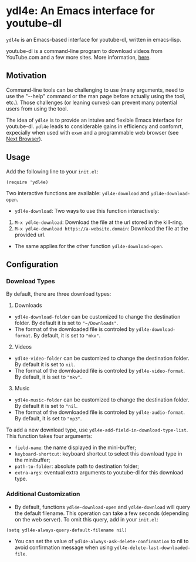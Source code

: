 # ydl4e: An Emacs interface for youtube-dl

`ydl4e` is an Emacs-based interface for youtube-dl, written in
emacs-lisp.

youtube-dl is a command-line program to download videos from
YouTube.com and a few more sites. More information,
[here](https://github.com/ytdl-org/youtube-dl/blob/master/README.md#readme).

## Motivation

Command-line tools can be challenging to use (many arguments, need to
use the "--help" command or the man page before actually using the
tool, etc.). Those challenges (or leaning curves) can prevent many
potential users from using the tool.

The idea of `ydl4e` is to provide an intuive and flexible Emacs
interface for youtube-dl. `ydl4e` leads to considerable gains in
efficiency and confomrt, expecially when used with `exwm` and a
programmable web browser (see [Next
Browser](https://next.atlas.engineer)).

## Usage

Add the following line to your `init.el`:
```elisp
(require 'ydl4e)
```

Two interactive functions are available: `ydl4e-download` and `ydl4e-download-open`.

- `ydl4e-download`: Two ways to use this function interactively:
1. `M-x ydl4e-download`: Download the file at the url stored in the kill-ring.
2. `M-x ydl4e-download https://a-website.domain`: Download the file at the provided url.

- The same applies for the other function `ydl4e-download-open`.


## Configuration

### Download Types

By default, there are three download types:
1. Downloads
- `ydl4e-download-folder` can be customized to change the destination folder. By default it is set to `"~/Downloads"`.
- The format of the downloaded file is controled by `ydl4e-download-format`. By default, it is set to `"mkv"`.

2. Videos
- `ydl4e-video-folder` can be customized to change the destination folder. By default it is set to `nil`.
- The format of the downloaded file is controled by `ydl4e-video-format`. By default, it is set to `"mkv"`.

3. Music
- `ydl4e-music-folder` can be customized to change the destination folder. By default it is set to `"nil`.
- The format of the downloaded file is controled by `ydl4e-audio-format`. By default, it is set to `"mp3"`.

To add a new download type, use `ydl4e-add-field-in-download-type-list`. This function takes four arguments: 
- `field-name`: the name displayed in the mini-buffer;
- `keyboard-shortcut`: keyboard shortcut to select this download type in the minibuffer;
- `path-to-folder`: absolute path to destination folder;
- `extra-args`: eventual extra arguments to youtube-dl for this download type.

### Additional Customization

- By default, functions `ydl4e-download-open` and `ydl4e-download` will query the default filename. This operation can take a few seconds (depending on the web server). To omit this query, add in your `init.el`:
```elisp
(setq ydl4e-always-query-default-filename nil)
```

- You can set the value of `ydl4e-always-ask-delete-confirmation` to nil to avoid confirmation message when using `ydl4e-delete-last-downloaded-file`.







